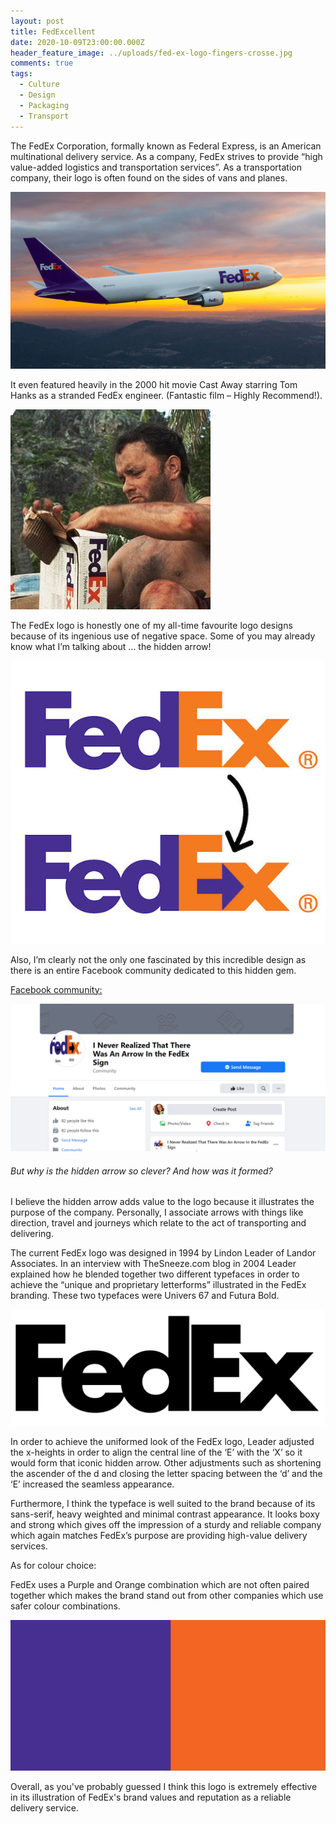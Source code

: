 ```yaml
---
layout: post
title: FedExcellent
date: 2020-10-09T23:00:00.000Z
header_feature_image: ../uploads/fed-ex-logo-fingers-crosse.jpg
comments: true
tags:
  - Culture
  - Design
  - Packaging
  - Transport
---
```

The FedEx Corporation, formally known as Federal Express, is an American multinational delivery service. As a company, FedEx strives to provide “high value-added logistics and transportation services”. As a transportation company, their logo is often found on the sides of vans and planes.

![FedEx Plane](../uploads/fedex-plane.jpg "FedEx Plane")

It even featured heavily in the 2000 hit movie Cast Away starring Tom Hanks as a stranded FedEx engineer. (Fantastic film – Highly Recommend!).

![tom hanks in castaway ](../uploads/fedex-castaway.jpg "Tom Hanks in Castaway with a FedEx Package")

The FedEx logo is honestly one of my all-time favourite logo designs because of its ingenious use of negative space. Some of you may already know what I’m talking about … the hidden arrow!

![FedEx Hidden Arrow](../uploads/highlighted-fedex-arrow.jpg "FedEx Hidden Arrow")

Also, I’m clearly not the only one fascinated by this incredible design as there is an entire Facebook community dedicated to this hidden gem.

[Facebook community:](https://www.facebook.com/I-Never-Realized-That-There-Was-An-Arrow-In-the-FedEx-Sign-104249042940605/?ref=page_internal)

![Facebook Community](../uploads/facebook-community.png "Facebook Community")

###### But why is the hidden arrow so clever? And how was it formed?

I believe the hidden arrow adds value to the logo because it illustrates the purpose of the company. Personally, I associate arrows with things like direction, travel and journeys which relate to the act of transporting and delivering.

The current FedEx logo was designed in 1994 by Lindon Leader of Landor Associates. In an interview with TheSneeze.com blog in 2004 Leader explained how he blended together two different typefaces in order to achieve the “unique and proprietary letterforms” illustrated in the FedEx branding. These two typefaces were Univers 67 and Futura Bold.

![Futura Bold](../uploads/futura-bold.jpg "Futura Bold")

In order to achieve the uniformed look of the FedEx logo, Leader adjusted the x-heights in order to align the central line of the ‘E’ with the ‘X’ so it would form that iconic hidden arrow. Other adjustments such as shortening the ascender of the d and closing the letter spacing between the ‘d’ and the ‘E’ increased the seamless appearance.

Furthermore, I think the typeface is well suited to the brand because of its sans-serif, heavy weighted and minimal contrast appearance. It looks boxy and strong which gives off the impression of a sturdy and reliable company which again matches FedEx’s purpose are providing high-value delivery services. 

As for colour choice:

FedEx uses a Purple and Orange combination which are not often paired together which makes the brand stand out from other companies which use safer colour combinations.

![Purple and Orange colour swatch](../uploads/purple-and-orange-colour-swatch.png "#472F92 - Purple #F26522 - Orange ")

Overall, as you've probably guessed I think this logo is extremely effective in its illustration of FedEx's brand values and reputation as a reliable delivery service.